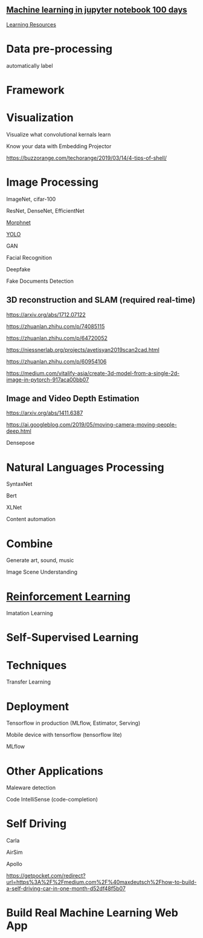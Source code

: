 ## [Machine learning in jupyter notebook 100 days](https://epadam.github.io/machine-learning-with-jupyter-notebook-100-days/)

[Learning Resources](learning_resources.md)

# Data pre-processing

automatically label

# Framework



# Visualization

Visualize what convolutional kernals learn

Know your data with Embedding Projector

https://buzzorange.com/techorange/2019/03/14/4-tips-of-shell/

# Image Processing

ImageNet, cifar-100 

ResNet, DenseNet, EfficientNet

[Morphnet](Morphnet.ipynb)

[YOLO](YOLO.ipynb)

GAN

Facial Recognition

Deepfake

Fake Documents Detection

3D reconstruction and SLAM (required real-time)
-----------------------------------------------------

https://arxiv.org/abs/1712.07122

https://zhuanlan.zhihu.com/p/74085115

https://zhuanlan.zhihu.com/p/64720052

https://niessnerlab.org/projects/avetisyan2019scan2cad.html

https://zhuanlan.zhihu.com/p/60954106

https://medium.com/vitalify-asia/create-3d-model-from-a-single-2d-image-in-pytorch-917aca00bb07

Image and Video Depth Estimation
--------------------------------------

https://arxiv.org/abs/1411.6387

https://ai.googleblog.com/2019/05/moving-camera-moving-people-deep.html

Densepose


# Natural Languages Processing

SyntaxNet

Bert 

XLNet

Content automation

# Combine

Generate art, sound, music


Image Scene Understanding

# [Reinforcement Learning](reinforcement_learning.ipynb)

Imatation Learning


# Self-Supervised Learning


# Techniques

Transfer Learning

# Deployment

Tensorflow in production (MLflow, Estimator, Serving)

Mobile device with tensorflow (tensorflow lite)

MLflow


# Other Applications

Maleware detection

Code IntelliSense (code-completion)

# Self Driving

Carla

AirSim

Apollo

https://getpocket.com/redirect?url=https%3A%2F%2Fmedium.com%2F%40maxdeutsch%2Fhow-to-build-a-self-driving-car-in-one-month-d52df48f5b07

# Build Real Machine Learning Web App


